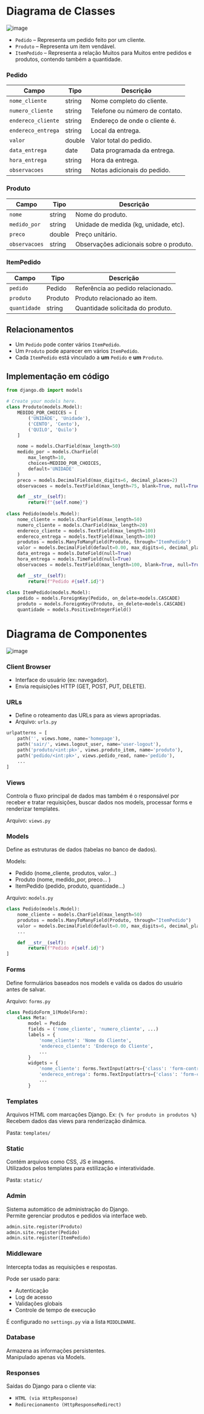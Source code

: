 # Diagrama de Classes

![image](https://github.com/user-attachments/assets/a9a3cb2f-9e72-4255-9a0a-8c66dea8e057)

- `Pedido` – Representa um pedido feito por um cliente.
- `Produto` – Representa um item vendável.
- `ItemPedido` – Representa a relação Muitos para Muitos entre pedidos e produtos, contendo também a quantidade.

### Pedido

| Campo              | Tipo     | Descrição                              |
|--------------------|----------|----------------------------------------|
| `nome_cliente`     | string   | Nome completo do cliente.              |
| `numero_cliente`   | string   | Telefone ou número de contato.         |
| `endereco_cliente` | string   | Endereço de onde o cliente é.          |
| `endereco_entrega` | string   | Local da entrega.                      |
| `valor`            | double   | Valor total do pedido.                 |
| `data_entrega`     | date     | Data programada da entrega.            |
| `hora_entrega`     | string   | Hora da entrega.                       |
| `observacoes`      | string   | Notas adicionais do pedido.            |

### Produto

| Campo            | Tipo     | Descrição                                  |
|------------------|----------|--------------------------------------------|
| `nome`           | string   | Nome do produto.                           |
| `medido_por`     | string   | Unidade de medida (kg, unidade, etc).      |
| `preco`          | double   | Preço unitário.                            |
| `observacoes`    | string   | Observações adicionais sobre o produto.    |

### ItemPedido

| Campo         | Tipo     | Descrição                                    |
|---------------|----------|----------------------------------------------|
| `pedido`      | Pedido   | Referência ao pedido relacionado.            |
| `produto`     | Produto  | Produto relacionado ao item.                 |
| `quantidade`  | string   | Quantidade solicitada do produto.            |

## Relacionamentos

- Um `Pedido` pode conter vários `ItemPedido`.
- Um `Produto` pode aparecer em vários `ItemPedido`.
- Cada `ItemPedido` está vinculado a **um** `Pedido` e **um** `Produto`.

## Implementação em código

```python
from django.db import models

# Create your models here.
class Produto(models.Model):
    MEDIDO_POR_CHOICES = [
        ('UNIDADE', 'Unidade'),
        ('CENTO', 'Cento'),
        ('QUILO', 'Quilo')
    ]

    nome = models.CharField(max_length=50)
    medido_por = models.CharField(
        max_length=10,
        choices=MEDIDO_POR_CHOICES,
        default='UNIDADE'
    )
    preco = models.DecimalField(max_digits=6, decimal_places=2)
    observacoes = models.TextField(max_length=75, blank=True, null=True)

    def __str__(self):
        return(f"{self.nome}")
    
class Pedido(models.Model):
    nome_cliente = models.CharField(max_length=50)
    numero_cliente = models.CharField(max_length=20)
    endereco_cliente = models.TextField(max_length=100)
    endereco_entrega = models.TextField(max_length=100)
    produtos = models.ManyToManyField(Produto, through="ItemPedido")
    valor = models.DecimalField(default=0.00, max_digits=6, decimal_places=2)
    data_entrega = models.DateField(null=True)
    hora_entrega = models.TimeField(null=True)
    observacoes = models.TextField(max_length=100, blank=True, null=True)

    def __str__(self):
        return(f"Pedido #{self.id}")
    
class ItemPedido(models.Model):
    pedido = models.ForeignKey(Pedido, on_delete=models.CASCADE)
    produto = models.ForeignKey(Produto, on_delete=models.CASCADE)
    quantidade = models.PositiveIntegerField()
```

# Diagrama de Componentes

![image](https://github.com/user-attachments/assets/5ba00d24-5f50-449c-9baf-d75d38ff6b92)

### Client Browser
- Interface do usuário (ex: navegador).
- Envia requisições HTTP (GET, POST, PUT, DELETE).

### URLs
- Define o roteamento das URLs para as views apropriadas.
- Arquivo: `urls.py`

```python
urlpatterns = [
    path('', views.home, name='homepage'),
    path('sair/', views.logout_user, name='user-logout'),
    path('produto/<int:pk>', views.produto_item, name='produto'),
    path('pedido/<int:pk>', views.pedido_read, name='pedido'),
    ...
]
```

### Views
Controla o fluxo principal de dados mas também é o responsável por receber e tratar requisições, buscar dados nos models, processar forms e renderizar templates.

Arquivo: `views.py`

### Models

Define as estruturas de dados (tabelas no banco de dados).

Models:
- Pedido (nome_cliente, produtos, valor...)
- Produto (nome, medido_por, preco... )
- ItemPedido (pedido, produto, quantidade...)

Arquivo: `models.py`

```python
class Pedido(models.Model):
    nome_cliente = models.CharField(max_length=50)
    produtos = models.ManyToManyField(Produto, through="ItemPedido")
    valor = models.DecimalField(default=0.00, max_digits=6, decimal_places=2)
    ...

    def __str__(self):
        return(f"Pedido #{self.id}")
]
```

### Forms

Define formulários baseados nos models e valida os dados do usuário antes de salvar.

Arquivo: `forms.py`

```python
class PedidoForm_1(ModelForm):
    class Meta:
        model = Pedido
        fields = ('nome_cliente', 'numero_cliente', ...)
        labels = {
            'nome_cliente': 'Nome do Cliente',
            'endereco_cliente': 'Endereço do Cliente',
            ...
        }
        widgets = {
            'nome_cliente': forms.TextInput(attrs={'class': 'form-control'}),
            'endereco_entrega': forms.TextInput(attrs={'class': 'form-control'}),
            ...
        }

```


### Templates

Arquivos HTML com marcações Django. Ex: ```{% for produto in produtos %}``` \
Recebem dados das views para renderização dinâmica.

Pasta: `templates/`

### Static

Contém arquivos como CSS, JS e imagens. \
Utilizados pelos templates para estilização e interatividade.

Pasta: `static/`

### Admin

Sistema automático de administração do Django. \
Permite gerenciar produtos e pedidos via interface web.

```python
admin.site.register(Produto)
admin.site.register(Pedido)
admin.site.register(ItemPedido)
```

### Middleware

Intercepta todas as requisições e respostas.

Pode ser usado para:
- Autenticação
- Log de acesso
- Validações globais
- Controle de tempo de execução

É configurado no `settings.py` via a lista `MIDDLEWARE`.

### Database

Armazena as informações persistentes.\
Manipulado apenas via Models.

### Responses
Saídas do Django para o cliente via:

- `HTML (via HttpResponse)` 
- `Redirecionamento (HttpResponseRedirect)`

